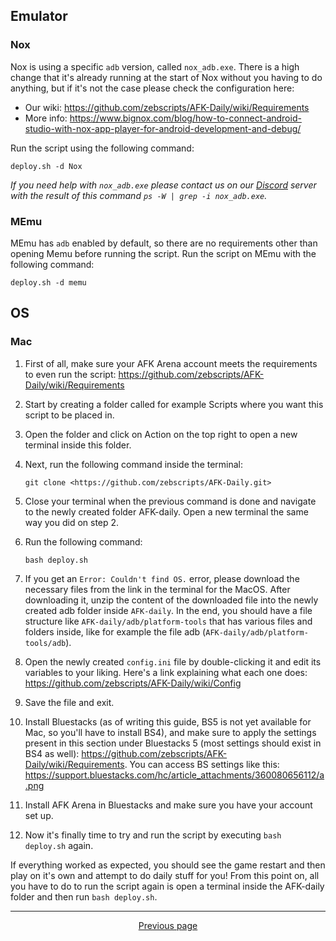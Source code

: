 ## Emulator

### Nox

Nox is using a specific `adb` version, called `nox_adb.exe`. There is a high change that it's already running at the start of Nox without you having to do anything, but if it's not the case please check the configuration here:

- Our wiki: <https://github.com/zebscripts/AFK-Daily/wiki/Requirements>
- More info: <https://www.bignox.com/blog/how-to-connect-android-studio-with-nox-app-player-for-android-development-and-debug/>

Run the script using the following command:

```console
deploy.sh -d Nox
```

*If you need help with `nox_adb.exe` please contact us on our [Discord](https://discord.gg/Fq2cfqjp8D) server with the result of this command `ps -W | grep -i nox_adb.exe`.*

### MEmu

MEmu has `adb` enabled by default, so there are no requirements other than opening Memu before running the script. Run the script on MEmu with the following command:

```console
deploy.sh -d memu
```

## OS

### Mac

1. First of all, make sure your AFK Arena account meets the requirements to even run the script: <https://github.com/zebscripts/AFK-Daily/wiki/Requirements>
2. Start by creating a folder called for example Scripts where you want this script to be placed in.
3. Open the folder and click on Action on the top right to open a new terminal inside this folder.
4. Next, run the following command inside the terminal:

    ```console
    git clone <https://github.com/zebscripts/AFK-Daily.git>
    ```

5. Close your terminal when the previous command is done and navigate to the newly created folder AFK-daily. Open a new terminal the same way you did on step 2.
6. Run the following command:

    ```console
    bash deploy.sh
    ```

7. If you get an `Error: Couldn't find OS.` error, please download the necessary files from the link in the terminal for the MacOS. After downloading it, unzip the content of the downloaded file into the newly created adb folder inside `AFK-daily`. In the end, you should have a file structure like `AFK-daily/adb/platform-tools` that has various files and folders inside, like for example the file adb (`AFK-daily/adb/platform-tools/adb`).
8. Open the newly created `config.ini` file by double-clicking it and edit its variables to your liking. Here's a link explaining what each one does: <https://github.com/zebscripts/AFK-Daily/wiki/Config>
9. Save the file and exit.
10. Install Bluestacks (as of writing this guide, BS5 is not yet available for Mac, so you'll have to install BS4), and make sure to apply the settings present in this section under Bluestacks 5 (most settings should exist in BS4 as well): <https://github.com/zebscripts/AFK-Daily/wiki/Requirements>. You can access BS settings like this: <https://support.bluestacks.com/hc/article_attachments/360080656112/a.png>
11. Install AFK Arena in Bluestacks and make sure you have your account set up.
12. Now it's finally time to try and run the script by executing `bash deploy.sh` again.

If everything worked as expected, you should see the game restart and then play on it's own and attempt to do daily stuff for you! From this point on, all you have to do to run the script again is open a terminal inside the AFK-daily folder and then run `bash deploy.sh`.

<hr>

<div align="center">
<a href="https://github.com/zebscripts/AFK-Daily/wiki/Usage">Previous page</a>
<!-- |
<a href="https://github.com/zebscripts/AFK-Daily/wiki/Tips">Next page</a> -->
</div>
